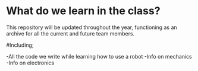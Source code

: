 # What do we learn in the class?

This repository will be updated throughout the year, functioning as an archive for all the current and future team members.

#Including;

-All the code we write while learning how to use a robot
-Info on mechanics
-Info on electronics

